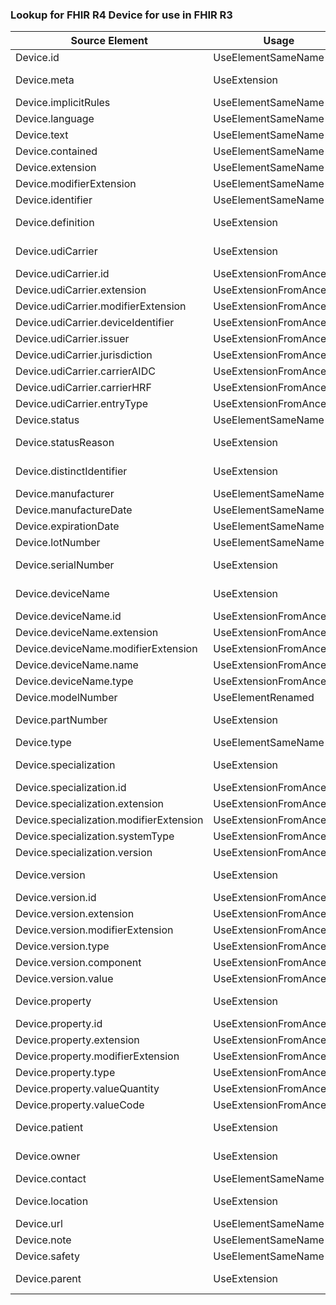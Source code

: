 ### Lookup for FHIR R4 Device for use in FHIR R3

| Source Element | Usage | Target |
| -------------- | ----- | ------ |
| Device.id | UseElementSameName | Device.id |
| Device.meta | UseExtension | http://hl7.org/fhir/4.0/StructureDefinition/extension-Device.meta |
| Device.implicitRules | UseElementSameName | Device.implicitRules |
| Device.language | UseElementSameName | Device.language |
| Device.text | UseElementSameName | Device.text |
| Device.contained | UseElementSameName | Device.contained |
| Device.extension | UseElementSameName | Device.extension |
| Device.modifierExtension | UseElementSameName | Device.modifierExtension |
| Device.identifier | UseElementSameName | Device.identifier |
| Device.definition | UseExtension | http://hl7.org/fhir/4.0/StructureDefinition/extension-Device.definition |
| Device.udiCarrier | UseExtension | http://hl7.org/fhir/4.0/StructureDefinition/extension-Device.udiCarrier |
| Device.udiCarrier.id | UseExtensionFromAncestor | - |
| Device.udiCarrier.extension | UseExtensionFromAncestor | - |
| Device.udiCarrier.modifierExtension | UseExtensionFromAncestor | - |
| Device.udiCarrier.deviceIdentifier | UseExtensionFromAncestor | - |
| Device.udiCarrier.issuer | UseExtensionFromAncestor | - |
| Device.udiCarrier.jurisdiction | UseExtensionFromAncestor | - |
| Device.udiCarrier.carrierAIDC | UseExtensionFromAncestor | - |
| Device.udiCarrier.carrierHRF | UseExtensionFromAncestor | - |
| Device.udiCarrier.entryType | UseExtensionFromAncestor | - |
| Device.status | UseElementSameName | Device.status |
| Device.statusReason | UseExtension | http://hl7.org/fhir/4.0/StructureDefinition/extension-Device.statusReason |
| Device.distinctIdentifier | UseExtension | http://hl7.org/fhir/4.0/StructureDefinition/extension-Device.distinctIdentifier |
| Device.manufacturer | UseElementSameName | Device.manufacturer |
| Device.manufactureDate | UseElementSameName | Device.manufactureDate |
| Device.expirationDate | UseElementSameName | Device.expirationDate |
| Device.lotNumber | UseElementSameName | Device.lotNumber |
| Device.serialNumber | UseExtension | http://hl7.org/fhir/4.0/StructureDefinition/extension-Device.serialNumber |
| Device.deviceName | UseExtension | http://hl7.org/fhir/4.0/StructureDefinition/extension-Device.deviceName |
| Device.deviceName.id | UseExtensionFromAncestor | - |
| Device.deviceName.extension | UseExtensionFromAncestor | - |
| Device.deviceName.modifierExtension | UseExtensionFromAncestor | - |
| Device.deviceName.name | UseExtensionFromAncestor | - |
| Device.deviceName.type | UseExtensionFromAncestor | - |
| Device.modelNumber | UseElementRenamed | Device.model |
| Device.partNumber | UseExtension | http://hl7.org/fhir/4.0/StructureDefinition/extension-Device.partNumber |
| Device.type | UseElementSameName | Device.type |
| Device.specialization | UseExtension | http://hl7.org/fhir/4.0/StructureDefinition/extension-Device.specialization |
| Device.specialization.id | UseExtensionFromAncestor | - |
| Device.specialization.extension | UseExtensionFromAncestor | - |
| Device.specialization.modifierExtension | UseExtensionFromAncestor | - |
| Device.specialization.systemType | UseExtensionFromAncestor | - |
| Device.specialization.version | UseExtensionFromAncestor | - |
| Device.version | UseExtension | http://hl7.org/fhir/4.0/StructureDefinition/extension-Device.version |
| Device.version.id | UseExtensionFromAncestor | - |
| Device.version.extension | UseExtensionFromAncestor | - |
| Device.version.modifierExtension | UseExtensionFromAncestor | - |
| Device.version.type | UseExtensionFromAncestor | - |
| Device.version.component | UseExtensionFromAncestor | - |
| Device.version.value | UseExtensionFromAncestor | - |
| Device.property | UseExtension | http://hl7.org/fhir/4.0/StructureDefinition/extension-Device.property |
| Device.property.id | UseExtensionFromAncestor | - |
| Device.property.extension | UseExtensionFromAncestor | - |
| Device.property.modifierExtension | UseExtensionFromAncestor | - |
| Device.property.type | UseExtensionFromAncestor | - |
| Device.property.valueQuantity | UseExtensionFromAncestor | - |
| Device.property.valueCode | UseExtensionFromAncestor | - |
| Device.patient | UseExtension | http://hl7.org/fhir/4.0/StructureDefinition/extension-Device.patient |
| Device.owner | UseExtension | http://hl7.org/fhir/4.0/StructureDefinition/extension-Device.owner |
| Device.contact | UseElementSameName | Device.contact |
| Device.location | UseExtension | http://hl7.org/fhir/4.0/StructureDefinition/extension-Device.location |
| Device.url | UseElementSameName | Device.url |
| Device.note | UseElementSameName | Device.note |
| Device.safety | UseElementSameName | Device.safety |
| Device.parent | UseExtension | http://hl7.org/fhir/4.0/StructureDefinition/extension-Device.parent |
